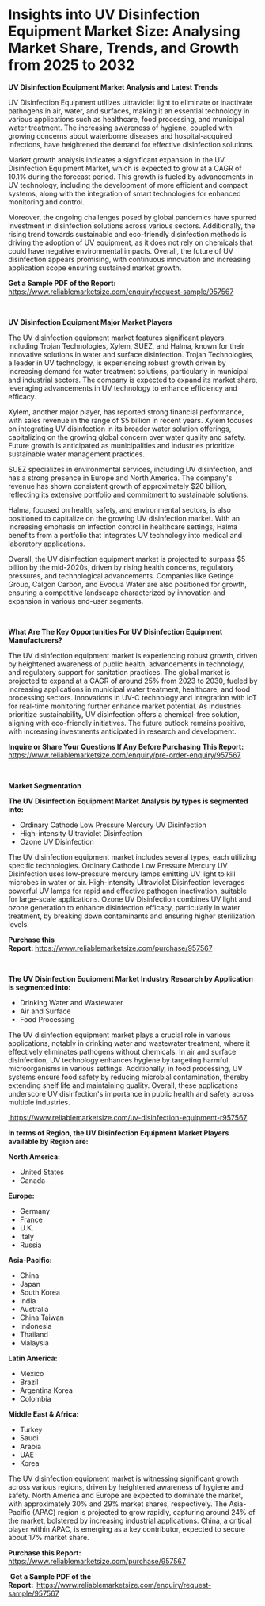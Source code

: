 <p><h1>Insights into UV Disinfection Equipment Market Size: Analysing Market Share, Trends, and Growth from 2025 to 2032</h1></p><p><strong>UV Disinfection Equipment Market Analysis and Latest Trends</strong></p>
<p><p>UV Disinfection Equipment utilizes ultraviolet light to eliminate or inactivate pathogens in air, water, and surfaces, making it an essential technology in various applications such as healthcare, food processing, and municipal water treatment. The increasing awareness of hygiene, coupled with growing concerns about waterborne diseases and hospital-acquired infections, have heightened the demand for effective disinfection solutions. </p><p>Market growth analysis indicates a significant expansion in the UV Disinfection Equipment Market, which is expected to grow at a CAGR of 10.1% during the forecast period. This growth is fueled by advancements in UV technology, including the development of more efficient and compact systems, along with the integration of smart technologies for enhanced monitoring and control. </p><p>Moreover, the ongoing challenges posed by global pandemics have spurred investment in disinfection solutions across various sectors. Additionally, the rising trend towards sustainable and eco-friendly disinfection methods is driving the adoption of UV equipment, as it does not rely on chemicals that could have negative environmental impacts. Overall, the future of UV disinfection appears promising, with continuous innovation and increasing application scope ensuring sustained market growth.</p></p>
<p><strong>Get a Sample PDF of the Report:&nbsp;</strong> <a href="https://www.reliablemarketsize.com/enquiry/request-sample/957567?utm_campaign=3368&utm_medium=2&utm_source=Github&utm_content=ia&utm_term=13042025&utm_id=uv-disinfection-equipment">https://www.reliablemarketsize.com/enquiry/request-sample/957567</a></p>
<p>&nbsp;</p>
<p><strong>UV Disinfection Equipment Major Market Players</strong></p>
<p><p>The UV disinfection equipment market features significant players, including Trojan Technologies, Xylem, SUEZ, and Halma, known for their innovative solutions in water and surface disinfection. Trojan Technologies, a leader in UV technology, is experiencing robust growth driven by increasing demand for water treatment solutions, particularly in municipal and industrial sectors. The company is expected to expand its market share, leveraging advancements in UV technology to enhance efficiency and efficacy.</p><p>Xylem, another major player, has reported strong financial performance, with sales revenue in the range of $5 billion in recent years. Xylem focuses on integrating UV disinfection in its broader water solution offerings, capitalizing on the growing global concern over water quality and safety. Future growth is anticipated as municipalities and industries prioritize sustainable water management practices.</p><p>SUEZ specializes in environmental services, including UV disinfection, and has a strong presence in Europe and North America. The company's revenue has shown consistent growth of approximately $20 billion, reflecting its extensive portfolio and commitment to sustainable solutions. </p><p>Halma, focused on health, safety, and environmental sectors, is also positioned to capitalize on the growing UV disinfection market. With an increasing emphasis on infection control in healthcare settings, Halma benefits from a portfolio that integrates UV technology into medical and laboratory applications.</p><p>Overall, the UV disinfection equipment market is projected to surpass $5 billion by the mid-2020s, driven by rising health concerns, regulatory pressures, and technological advancements. Companies like Getinge Group, Calgon Carbon, and Evoqua Water are also positioned for growth, ensuring a competitive landscape characterized by innovation and expansion in various end-user segments.</p></p>
<p>&nbsp;</p>
<p><strong>What Are The Key Opportunities For UV Disinfection Equipment Manufacturers?</strong></p>
<p><p>The UV disinfection equipment market is experiencing robust growth, driven by heightened awareness of public health, advancements in technology, and regulatory support for sanitation practices. The global market is projected to expand at a CAGR of around 25% from 2023 to 2030, fueled by increasing applications in municipal water treatment, healthcare, and food processing sectors. Innovations in UV-C technology and integration with IoT for real-time monitoring further enhance market potential. As industries prioritize sustainability, UV disinfection offers a chemical-free solution, aligning with eco-friendly initiatives. The future outlook remains positive, with increasing investments anticipated in research and development.</p></p>
<p><strong>Inquire or Share Your Questions If Any Before Purchasing This Report:</strong> <a href="https://www.reliablemarketsize.com/enquiry/pre-order-enquiry/957567?utm_campaign=3368&utm_medium=2&utm_source=Github&utm_content=ia&utm_term=13042025&utm_id=uv-disinfection-equipment">https://www.reliablemarketsize.com/enquiry/pre-order-enquiry/957567</a></p>
<p>&nbsp;</p>
<p><strong>Market Segmentation</strong></p>
<p><strong>The UV Disinfection Equipment Market Analysis by types is segmented into:</strong></p>
<p><ul><li>Ordinary Cathode Low Pressure Mercury UV Disinfection</li><li>High-intensity Ultraviolet Disinfection</li><li>Ozone UV Disinfection</li></ul></p>
<p><p>The UV disinfection equipment market includes several types, each utilizing specific technologies. Ordinary Cathode Low Pressure Mercury UV Disinfection uses low-pressure mercury lamps emitting UV light to kill microbes in water or air. High-intensity Ultraviolet Disinfection leverages powerful UV lamps for rapid and effective pathogen inactivation, suitable for large-scale applications. Ozone UV Disinfection combines UV light and ozone generation to enhance disinfection efficacy, particularly in water treatment, by breaking down contaminants and ensuring higher sterilization levels.</p></p>
<p><strong>Purchase this Report:&nbsp;</strong><a href="https://www.reliablemarketsize.com/purchase/957567?utm_campaign=3368&utm_medium=2&utm_source=Github&utm_content=ia&utm_term=13042025&utm_id=uv-disinfection-equipment">https://www.reliablemarketsize.com/purchase/957567</a></p>
<p>&nbsp;</p>
<p><strong>The UV Disinfection Equipment Market Industry Research by Application is segmented into:</strong></p>
<p><ul><li>Drinking Water and Wastewater</li><li>Air and Surface</li><li>Food Processing</li></ul></p>
<p><p>The UV disinfection equipment market plays a crucial role in various applications, notably in drinking water and wastewater treatment, where it effectively eliminates pathogens without chemicals. In air and surface disinfection, UV technology enhances hygiene by targeting harmful microorganisms in various settings. Additionally, in food processing, UV systems ensure food safety by reducing microbial contamination, thereby extending shelf life and maintaining quality. Overall, these applications underscore UV disinfection's importance in public health and safety across multiple industries.</p></p>
<p><a href="https://www.reliablemarketsize.com/uv-disinfection-equipment-r957567?utm_campaign=3368&utm_medium=2&utm_source=Github&utm_content=ia&utm_term=13042025&utm_id=uv-disinfection-equipment">&nbsp;https://www.reliablemarketsize.com/uv-disinfection-equipment-r957567</a></p>
<p><strong>In terms of Region, the UV Disinfection Equipment Market Players available by Region are:</strong></p>
<p>
    <p> <strong> North America: </strong>
        <ul>
            <li>United States</li>
            <li>Canada</li>
        </ul>
        </p> 
    <p> <strong> Europe: </strong>
        <ul>
            <li>Germany</li>
            <li>France</li>
            <li>U.K.</li>
            <li>Italy</li>
            <li>Russia</li>
        </ul>
        </p> 
    <p> <strong> Asia-Pacific: </strong>
        <ul>
            <li>China</li>
            <li>Japan</li>
            <li>South Korea</li>
            <li>India</li>
            <li>Australia</li>
            <li>China Taiwan</li>
            <li>Indonesia</li>
            <li>Thailand</li>
            <li>Malaysia</li>
        </ul>
        </p> 
    <p> <strong> Latin America: </strong>
        <ul>
            <li>Mexico</li>
            <li>Brazil</li>
            <li>Argentina Korea</li>
            <li>Colombia</li>
        </ul>
        </p> 
    <p> <strong> Middle East & Africa: </strong>
        <ul>
            <li>Turkey</li>
            <li>Saudi</li>
            <li>Arabia</li>
            <li>UAE</li>
            <li>Korea</li>
        </ul>
    </p>
    </p>
<p><p>The UV disinfection equipment market is witnessing significant growth across various regions, driven by heightened awareness of hygiene and safety. North America and Europe are expected to dominate the market, with approximately 30% and 29% market shares, respectively. The Asia-Pacific (APAC) region is projected to grow rapidly, capturing around 24% of the market, bolstered by increasing industrial applications. China, a critical player within APAC, is emerging as a key contributor, expected to secure about 17% market share.</p></p>
<p><strong>Purchase this Report: </strong><a href="https://www.reliablemarketsize.com/purchase/957567?utm_campaign=3368&utm_medium=2&utm_source=Github&utm_content=ia&utm_term=13042025&utm_id=uv-disinfection-equipment">https://www.reliablemarketsize.com/purchase/957567</a></p>
<p>&nbsp;<strong>Get a Sample PDF of the Report:&nbsp;&nbsp;</strong><a href="https://www.reliablemarketsize.com/enquiry/request-sample/957567?utm_campaign=3368&utm_medium=2&utm_source=Github&utm_content=ia&utm_term=13042025&utm_id=uv-disinfection-equipment">https://www.reliablemarketsize.com/enquiry/request-sample/957567</a></p>
<p><strong></strong></p>
<p><p></p><p></p><p></p></p>